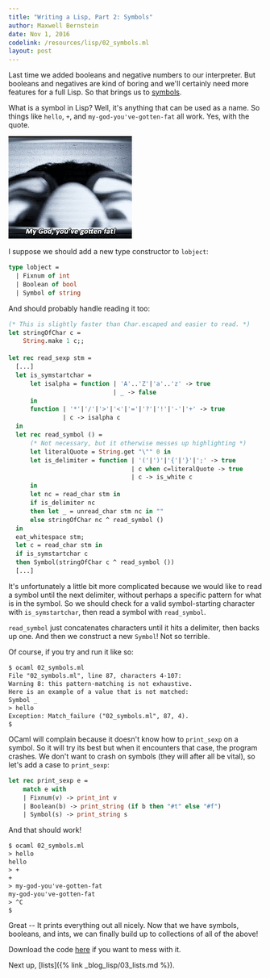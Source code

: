 ```yaml
---
title: "Writing a Lisp, Part 2: Symbols"
author: Maxwell Bernstein
date: Nov 1, 2016
codelink: /resources/lisp/02_symbols.ml
layout: post
---
```


Last time we added booleans and negative numbers to our interpreter. But
booleans and negatives are kind of boring and we'll certainly need more
features for a full Lisp. So that brings us to
[symbols](http://stackoverflow.com/questions/8846628/what-exactly-is-a-symbol-in-lisp-scheme).

What is a symbol in Lisp? Well, it's anything that can be used as a name. So
things like `hello`, `+`, and `my-god-you've-gotten-fat` all work. Yes, with
the quote.

<img class="post-inline-image" src="/assets/img/lisp/edna.gif" />

I suppose we should add a new type constructor to `lobject`:

```ocaml
type lobject =
  | Fixnum of int
  | Boolean of bool
  | Symbol of string
```

And should probably handle reading it too:

```ocaml
(* This is slightly faster than Char.escaped and easier to read. *)
let stringOfChar c =
    String.make 1 c;;

let rec read_sexp stm =
  [...]
  let is_symstartchar =
      let isalpha = function | 'A'..'Z'|'a'..'z' -> true
                             | _ -> false
      in
      function | '*'|'/'|'>'|'<'|'='|'?'|'!'|'-'|'+' -> true
               | c -> isalpha c
  in
  let rec read_symbol () =
      (* Not necessary, but it otherwise messes up highlighting *)
      let literalQuote = String.get "\"" 0 in
      let is_delimiter = function | '('|')'|'{'|'}'|';' -> true
                                  | c when c=literalQuote -> true
                                  | c -> is_white c
      in
      let nc = read_char stm in
      if is_delimiter nc
      then let _ = unread_char stm nc in ""
      else stringOfChar nc ^ read_symbol ()
  in
  eat_whitespace stm;
  let c = read_char stm in
  if is_symstartchar c
  then Symbol(stringOfChar c ^ read_symbol ())
  [...]
```

It's unfortunately a little bit more complicated because we would like to read
a symbol until the next delimiter, without perhaps a specific pattern for what
is in the symbol. So we should check for a valid symbol-starting character with
`is_symstartchar`, then read a symbol with `read_symbol`.

`read_symbol` just concatenates characters until it hits a delimiter, then
backs up one. And then we construct a new `Symbol`! Not so terrible.

Of course, if you try and run it like so:

```
$ ocaml 02_symbols.ml
File "02_symbols.ml", line 87, characters 4-107:
Warning 8: this pattern-matching is not exhaustive.
Here is an example of a value that is not matched:
Symbol _
> hello
Exception: Match_failure ("02_symbols.ml", 87, 4).
$
```

OCaml will complain because it doesn't know how to `print_sexp` on a symbol. So
it will try its best but when it encounters that case, the program crashes. We
don't want to crash on symbols (they will after all be vital), so let's add a
case to `print_sexp`:

```ocaml
let rec print_sexp e =
    match e with
    | Fixnum(v) -> print_int v
    | Boolean(b) -> print_string (if b then "#t" else "#f")
    | Symbol(s) -> print_string s
```

And that should work!

```
$ ocaml 02_symbols.ml
> hello
hello
> +
+
> my-god-you've-gotten-fat
my-god-you've-gotten-fat
> ^C
$
```

Great -- It prints everything out all nicely. Now that we have symbols,
booleans, and ints, we can finally build up to collections of all of the above!

Download the code <a href="{{ page.codelink }}">here</a> if you want to mess
with it.

Next up, [lists]({% link _blog_lisp/03_lists.md %}).
